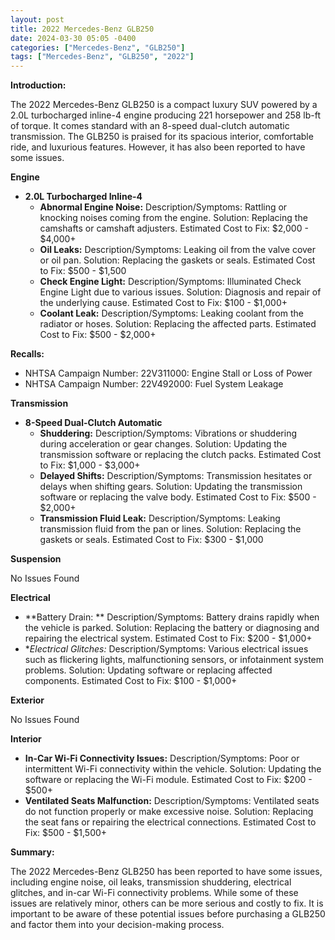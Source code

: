 ```yaml
---
layout: post
title: 2022 Mercedes-Benz GLB250
date: 2024-03-30 05:05 -0400
categories: ["Mercedes-Benz", "GLB250"]
tags: ["Mercedes-Benz", "GLB250", "2022"]
---
```

**Introduction:**

The 2022 Mercedes-Benz GLB250 is a compact luxury SUV powered by a 2.0L turbocharged inline-4 engine producing 221 horsepower and 258 lb-ft of torque. It comes standard with an 8-speed dual-clutch automatic transmission. The GLB250 is praised for its spacious interior, comfortable ride, and luxurious features. However, it has also been reported to have some issues.

**Engine**

* **2.0L Turbocharged Inline-4**
    * **Abnormal Engine Noise:** Description/Symptoms: Rattling or knocking noises coming from the engine. Solution: Replacing the camshafts or camshaft adjusters. Estimated Cost to Fix: $2,000 - $4,000+
    * **Oil Leaks:** Description/Symptoms: Leaking oil from the valve cover or oil pan. Solution: Replacing the gaskets or seals. Estimated Cost to Fix: $500 - $1,500
    * **Check Engine Light:** Description/Symptoms: Illuminated Check Engine Light due to various issues. Solution: Diagnosis and repair of the underlying cause. Estimated Cost to Fix: $100 - $1,000+
    * **Coolant Leak:** Description/Symptoms: Leaking coolant from the radiator or hoses. Solution: Replacing the affected parts. Estimated Cost to Fix: $500 - $2,000+

**Recalls:**
* NHTSA Campaign Number: 22V311000: Engine Stall or Loss of Power
* NHTSA Campaign Number: 22V492000: Fuel System Leakage

**Transmission**

* **8-Speed Dual-Clutch Automatic**
    * **Shuddering:** Description/Symptoms: Vibrations or shuddering during acceleration or gear changes. Solution: Updating the transmission software or replacing the clutch packs. Estimated Cost to Fix: $1,000 - $3,000+
    * **Delayed Shifts:** Description/Symptoms: Transmission hesitates or delays when shifting gears. Solution: Updating the transmission software or replacing the valve body. Estimated Cost to Fix: $500 - $2,000+
    * **Transmission Fluid Leak:** Description/Symptoms: Leaking transmission fluid from the pan or lines. Solution: Replacing the gaskets or seals. Estimated Cost to Fix: $300 - $1,000

**Suspension**

No Issues Found

**Electrical**

* **Battery Drain: ** Description/Symptoms: Battery drains rapidly when the vehicle is parked. Solution: Replacing the battery or diagnosing and repairing the electrical system. Estimated Cost to Fix: $200 - $1,000+
* **Electrical Glitches:* Description/Symptoms: Various electrical issues such as flickering lights, malfunctioning sensors, or infotainment system problems. Solution: Updating software or replacing affected components. Estimated Cost to Fix: $100 - $1,000+

**Exterior**

No Issues Found

**Interior**

* **In-Car Wi-Fi Connectivity Issues:** Description/Symptoms: Poor or intermittent Wi-Fi connectivity within the vehicle. Solution: Updating the software or replacing the Wi-Fi module. Estimated Cost to Fix: $200 - $500+
* **Ventilated Seats Malfunction:** Description/Symptoms: Ventilated seats do not function properly or make excessive noise. Solution: Replacing the seat fans or repairing the electrical connections. Estimated Cost to Fix: $500 - $1,500+

**Summary:**

The 2022 Mercedes-Benz GLB250 has been reported to have some issues, including engine noise, oil leaks, transmission shuddering, electrical glitches, and in-car Wi-Fi connectivity problems. While some of these issues are relatively minor, others can be more serious and costly to fix. It is important to be aware of these potential issues before purchasing a GLB250 and factor them into your decision-making process.
